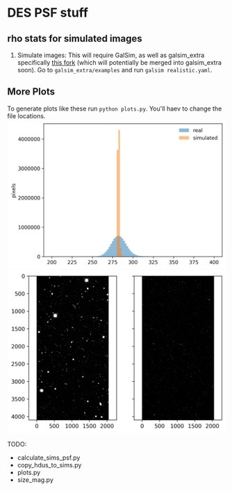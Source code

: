 DES PSF stuff
=============
rho stats for simulated images
------------------------------

1. Simulate images: This will require GalSim, as well as galsim_extra specifically [this fork](https://github.com/ajwheeler/galsim_extra) (which will potentially be merged into galsim_extra soon). Go to `galsim_extra/examples` and run `galsim realistic.yaml`.


More Plots
----------
To generate plots like these run `python plots.py`.  You'll haev to change the file locations.
![histogram](https://raw.githubusercontent.com/ajwheeler/deswlpsf/master/histogram_example.png "histogram")
![image](https://raw.githubusercontent.com/ajwheeler/deswlpsf/master/image_example.png "image")

TODO:
- calculate_sims_psf.py
- copy_hdus_to_sims.py
- plots.py
- size_mag.py
